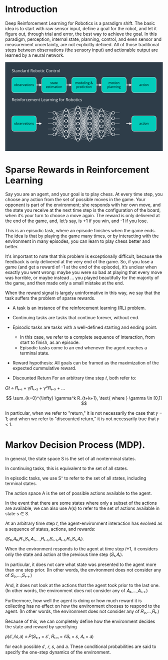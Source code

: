 # Introduction

Deep Reinforcement Learning for Robotics is a paradigm shift. 
The basic idea is to start with raw sensor input, define a goal for the robot, and let it figure out, through trial and error, the best way to achieve the goal.
In this paradigm, perception, internal state, planning, control, and even sensor and measurement uncertainty, are not explicitly defined. 
All of those traditional steps between observations (the sensory input) and actionable output are learned by a neural network.

![Intro Reinforcement Learning](images/intro_reinforcement%20learning.png)


# Sparse Rewards in Reinforcement Learning
Say you are an agent, and your goal is to play chess. At every time step, you choose any action from the set of possible moves in the game. Your opponent is part of the environment; she responds with her own move, and the state you receive at the next time step is the configuration of the board, when it’s your turn to choose a move again. The reward is only delivered at the end of the game, and, let’s say, is +1 if you win, and -1 if you lose.

This is an episodic task, where an episode finishes when the game ends. The idea is that by playing the game many times, or by interacting with the environment in many episodes, you can learn to play chess better and better.

It's important to note that this problem is exceptionally difficult, because the feedback is only delivered at the very end of the game. So, if you lose a game (and get a reward of -1 at the end of the episode), it’s unclear when exactly you went wrong: maybe you were so bad at playing that every move was horrible, or maybe instead … you played beautifully for the majority of the game, and then made only a small mistake at the end.

When the reward signal is largely uninformative in this way, we say that the task suffers the problem of sparse rewards. 

- A task is an instance of the reinforcement learning (RL) problem.
- Continuing tasks are tasks that continue forever, without end.
- Episodic tasks are tasks with a well-defined starting and ending point.
  - In this case, we refer to a complete sequence of interaction, from start to finish, as an episode.
  - Episodic tasks come to an end whenever the agent reaches a terminal state.

- Reward hypothesis: All goals can be framed as the maximization of the expected cummulative reward.

- Discounted Return
For an arbitrary time step 𝑡, both refer to:

𝐺𝑡 ≐ 𝑅ₜ₊₁ + γ𝑅ₜ₊₂ + γ²𝑅ₜ₊₃ + …

$$
\sum_{k=0}^{\infty} \gamma^k R_{t+k+1}, \text{ where } \gamma \in [0,1]
$$

In particular, when we refer to "return," it is not necessarily the case that 𝛾 = 1; and when we refer to "discounted return," it is not necessarily true that 𝛾 < 1.

# Markov Decision Process (MDP).

In general, the state space S is the set of all nonterminal states.

In continuing tasks, this is equivalent to the set of all states.

In episodic tasks, we use S⁺ to refer to the set of all states, including terminal states.

The action space A is the set of possible actions available to the agent.

In the event that there are some states where only a subset of the actions are available, we can also use A(s) to refer to the set of actions available in state s ∈ S.


At an arbitrary time step 𝑡, the agent-environment interaction has evolved as a sequence of states, actions, and rewards:

(𝑆₀,𝐴₀,𝑅₁,𝑆₁,𝐴₁,…,𝑅ₜ₋₁,𝑆ₜ₋₁,𝐴ₜ₋₁,𝑅ₜ,𝑆ₜ,𝐴ₜ).

When the environment responds to the agent at time step 𝑡+1, it considers only the state and action at the previous time step (𝑆ₜ,𝐴ₜ).

In particular, it does not care what state was presented to the agent more than one step prior. (In other words, the environment does not consider any of 𝑆₀,…,𝑆ₜ₋₁.)

And, it does not look at the actions that the agent took prior to the last one. (In other words, the environment does not consider any of 𝐴₀,…,𝐴ₜ₋₁.)

Furthermore, how well the agent is doing or how much reward it is collecting has no effect on how the environment chooses to respond to the agent. (In other words, the environment does not consider any of 𝑅₀,…,𝑅ₜ.)

Because of this, we can completely define how the environment decides the state and reward by specifying

𝑝(𝑠′,𝑟∣𝑠,𝑎) ≐ 𝑃(𝑆ₜ₊₁ = 𝑠′, 𝑅ₜ₊₁ = 𝑟∣𝑆ₜ = 𝑠, 𝐴ₜ = 𝑎)

for each possible 𝑠′, 𝑟, 𝑠, and 𝑎. These conditional probabilities are said to specify the one-step dynamics of the environment.
